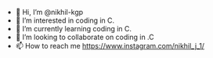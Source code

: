 - 👋 Hi, I’m @nikhil-kgp
- 👀 I’m interested in coding in C.
- 🌱 I’m currently learning coding in C.
- 💞️ I’m looking to collaborate on coding in .C
- 📫 How to reach me https://www.instagram.com/nikhil_j_1/

<!---
nikhil-kgp/nikhil-kgp is a ✨ special ✨ repository because its `README.md` (this file) appears on your GitHub profile.
You can click the Preview link to take a look at your changes.
--->
